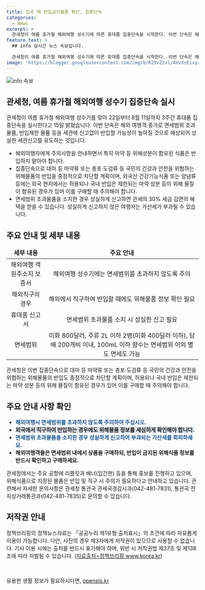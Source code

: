 ```yaml
---
title: 입국 때 반입금지물품 확인, 집중단속
categories:
  - News
excerpt: >
  관세청이 여름 휴가철 해외여행 성수기에 따른 휴대품 집중단속을 시작한다. 이번 단속은 해외 여행객 증가와 면세범위 초과물품, 반입제한 물품 등을 세관에 신고없이 반입할 가능성이 높아져 세관신고를 유도하기 위한 것이다. 특히 마약 등 위해성분이 함유된 식품은 반입하지 말라는 당부가 있으며, 이에 대한 주의사항을 안내하기 위해 공항에 홍보를 할 예정이다. 면세범위 초과물품은 신고 시 세금 감면 혜택을 받을 수 있지만, 성실하게 신고하지 않으면 가산세가 물릴 수 있다. 관세청은 관계자들에게 해외직구를 통한 반입에도 주의를 당부하며, 관련 정보는 식품안전나라 누리집에서 확인할 것을 당부했다.
feature_text: >
  ## info 실시간 뉴스 속보입니다.

  관세청이 여름 휴가철 해외여행 성수기에 따른 휴대품 집중단속을 시작한다. 이번 단속은 해외 여행객 증가와 면세범위 초과물품, 반입제한 물품 등을 세관에 신고없이 반입할 가능성이 높아져 세관신고를 유도하기 위한 것이다. 특히 마약 등 위해성분이 함유된 식품은 반입하지 말라는 당부가 있으며, 이에 대한 주의사항을 안내하기 위해 공항에 홍보를 할 예정이다. 면세범위 초과물품은 신고 시 세금 감면 혜택을 받을 수 있지만, 성실하게 신고하지 않으면 가산세가 물릴 수 있다. 관세청은 관계자들에게 해외직구를 통한 반입에도 주의를 당부하며, 관련 정보는 식품안전나라 누리집에서 확인할 것을 당부했다.
image: 'https://blogger.googleusercontent.com/img/b/R29vZ2xl/AVvXsEixyZcFfHzMRdzZMjFBmAUKJYCLCGyLL1o632UiGVXcaFdKo_bkvkuCioo0uUKlGfBVcT3P84aROyZIXSBEx3Aw5nCQ3pTgDom1WDC4m8eifvWiAmWEEVb4x6G_l8C0QH225ldMjyaFvpxGEBGNO37VmDTDMHGhJPq73UglMfDca1-0aw/s1600/blogspot.png'
---
```


<p><img src="https://blogger.googleusercontent.com/img/b/R29vZ2xl/AVvXsEixyZcFfHzMRdzZMjFBmAUKJYCLCGyLL1o632UiGVXcaFdKo_bkvkuCioo0uUKlGfBVcT3P84aROyZIXSBEx3Aw5nCQ3pTgDom1WDC4m8eifvWiAmWEEVb4x6G_l8C0QH225ldMjyaFvpxGEBGNO37VmDTDMHGhJPq73UglMfDca1-0aw/s1600/blogspot.png" alt="info 속보" /></p>

<h2 data-ke-size="size26">관세청, 여름 휴가철 해외여행 성수기 집중단속 실시</h2>

<p data-ke-size="size16">관세청이 여름 휴가철 해외여행 성수기를 맞아 22일부터 8월 11일까지 3주간 휴대품 집중단속을 실시한다고 15일 밝혔습니다. 이번 단속은 해외 여행객 증가로 면세범위 초과물품, 반입제한 물품 등을 세관에 신고없이 반입할 가능성이 높아질 것으로 예상되어 성실한 세관신고를 유도하는 것입니다.</p>

<ul>
<li>해외여행자에게 주의사항을 안내하면서 특히 마약 등 위해성분이 함유된 식품은 반입하지 말아야 합니다.</li>
<li>집중단속으로 대마 등 마약류 또는 총포·도검류 등 국민의 건강과 안전을 위협하는 위해물품의 반입을 중점적으로 차단할 계획이며, 외국산 건강기능식품 또는 양념류 등에는 외국 현지에서는 허용되나 국내 반입은 제한되는 마약 성분 등의 위해 물질이 함유된 경우가 있어 이를 구매할 때 주의해야 합니다.</li>
<li>면세범위 초과물품을 소지한 경우 성실하게 신고하면 관세의 30% 세금 감면의 혜택을 받을 수 있습니다. 성실하게 신고하지 않은 여행자는 가산세가 부과될 수 있습니다.</li>
</ul>

<h2 data-ke-size="size26">주요 안내 및 세부 내용</h2>

<table>
<thead>
<tr>
<td style="text-align: center; height: 17px;"><b>세부 내용</b></td>
<td style="text-align: center; height: 17px;"><b>주요 안내</b></td>
</tr>
</thead>
<tbody>
<tr>
<td style="text-align: center; height: 17px;">해외여행 객원주소지 보증서</td>
<td style="text-align: center; height: 17px;">해외여행 성수기에는 면세범위를 초과하지 않도록 주의</td>
</tr>
<tr>
<td style="text-align: center; height: 17px;">해외직구의 경우</td>
<td style="text-align: center; height: 17px;">해외에서 직구하여 반입할 때에도 위해물품 정보 확인 필요</td>
</tr>
<tr>
<td style="text-align: center; height: 17px;">휴대품 신고서</td>
<td style="text-align: center; height: 17px;">면세범위 초과물품 소지 시 성실한 신고 필요</td>
</tr>
<tr>
<td style="text-align: center; height: 17px;">면세범위</td>
<td style="text-align: center; height: 17px;">미화 800달러, 주류 2L 이하 2병(미화 400달러 이하), 담배 200개비 이내, 100mL 이하 향수는 면세범위 이외 별도 면세도 가능</td>
</tr>
</tbody>
</table>

<p data-ke-size="size16">관세청은 이번 집중단속으로 대마 등 마약류 또는 총포·도검류 등 국민의 건강과 안전을 위협하는 위해물품의 반입도 중점적으로 차단할 계획이며, 허용되나 국내 반입은 제한되는 마약 성분 등의 위해 물질이 함유된 경우가 있어 이를 구매할 때 주의해야 합니다.</p>

<h2 data-ke-size="size26">주요 안내 사항 확인</h2>

<ul>
<li><b><span style="color: #1a5490;">해외여행시 면세범위를 초과하지 않도록 주의하여 주십시오.</span></b></li>
<li><b><span style="background-color: #21538527;">외국에서 직구하여 반입하는 경우에도 위해물품 정보를 세심하게 확인해야 합니다.</span></b></li>
<li><b><span style="color: #1a5490;">면세범위 초과물품을 소지한 경우 성실하게 신고하여 부과되는 가산세를 회피하세요.</span></b></li>
<li><b>해외여행객들은 면세범위 내에서 상품을 구매하되, 반입이 금지된 위해식품 정보를 반드시 확인하고 구매하세요.</b></li>
</ul>

<p data-ke-size="size16">관세청에서는 주요 공항에 리플릿과 배너(입간판) 등을 통해 홍보를 진행하고 있으며, 위해식품으로 지정된 물품은 반입 및 직구 시 주의가 필요하다고 안내하고 있습니다. 관련해서 자세한 문의사항은 관세청 통관국 관세국경감시과(042-481-7831), 통관국 전자상거래통관과(042-481-7835)로 문의할 수 있습니다.</p>

<h2 data-ke-size="size26">저작권 안내</h2>

<p data-ke-size="size16">정책브리핑의 정책뉴스자료는 「공공누리 제1유형:출처표시」의 조건에 따라 자유롭게 이용이 가능합니다. 다만, 사진의 경우 제3자에게 저작권이 있으므로 사용할 수 없습니다. 기사 이용 시에는 출처를 반드시 표기해야 하며, 위반 시 저작권법 제37조 및 제138조에 따라 처벌될 수 있습니다. (<a href="http://www.korea.kr">자료출처=정책브리핑 www.korea.kr</a>)</p>

<p data-ke-size="size16">&nbsp;</p>
유용한 생활 정보가 필요하시다면, <a href="https://opensis.kr" rel="dofollow">opensis.kr</a>


